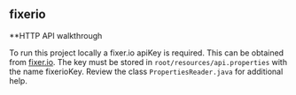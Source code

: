 ## fixerio

**HTTP API walkthrough

To run this project locally a fixer.io apiKey is required. This can be obtained from [fixer.io](https://fixer.io/). The key must be stored in `root/resources/api.properties` with the name fixerioKey. Review the class `PropertiesReader.java` for additional help. 

